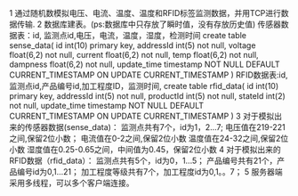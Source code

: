 ﻿1 通过随机数模拟电压、电流、温度、温度和RFID标签监测数据，并用TCP进行数据传输.
2 数据库建表。(ps:数据库中只存放了瞬时值，没有存放历史值)
 传感器数据表：id, 监测点id,电压，电流，温度，湿度，检测时间
create table sense_data(
  id int(10) primary key,
  addressId int(5) not null,
  voltage float(6,2) not null,
  current float(6,2) not null,
  temp    float(6,2) not null,
  dampness float(6,2) not null, 
  update_time timestamp NOT NULL DEFAULT CURRENT_TIMESTAMP ON UPDATE CURRENT_TIMESTAMP
)
RFID数据表:id,监测点id,产品编号id,加工程度ID，监测时间,
create table rfid_data(
  id int(10) primary key,
  addressId int(5) not null,
  productId int(5) not null,
  stateId   int(2) not null,
  update_time timestamp NOT NULL DEFAULT CURRENT_TIMESTAMP ON UPDATE CURRENT_TIMESTAMP
)
3 对于模拟出来的传感器数据(sense_data)：
监测点共有7个，id为1，2...7;
电压值在219-221之间,保留2位小数；
电流值在0-2之间,保留2位小数
温度值在24-32之间,保留2位小数
湿度值在0.25-0.65之间，中间值为0.45，保留2位小数
4 对于模拟出来的RFID数据（rfid_data）：
监测点共有5个，id为0，1...5；
产品编号共有21个，产品编号id为0,1...21；
加工程度等级共有7个，加工程度id为0,1。。7；
5 服务器端采用多线程，可以多个客户端连接。